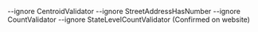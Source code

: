 --ignore CentroidValidator --ignore StreetAddressHasNumber --ignore CountValidator --ignore StateLevelCountValidator (Confirmed on website)
